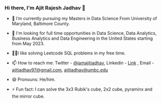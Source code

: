 ### Hi there, I'm Ajit Rajesh Jadhav 👋 


- 🔭 I’m currently pursuing my Masters in Data Science From University of Maryland, Baltimore County.
- 💼 I'm looking for full time opportunities in Data Science, Data Analytics, Business Analytics and Data Engineering in the United States starting from May 2023.

- 🧑‍💻I like solving Leetcode SQL problems in my free time.
- 📫 How to reach me: Twitter - 
[@iamajitjadhav](https://twitter.com/iamajitjadhav), Linkedin - [Link](https://www.linkedin.com/in/ajit-r-jadhav/)
, Email - ajitjadhav97@gmail.com, ajitjadhav@umbc.edu
- 😄 Pronouns: He/him.
- ⚡ Fun fact: I can solve the 3x3 Rubik's cube, 2x2 cube, pyraminx and the mirror cube.


<!--- 🌱 I’m currently learning -->
<!-- - 👯 I’m looking to collaborate on ... -->
<!--- 🤔 I’m looking for help with ...-->
<!--- 💬 Ask me about ...-->
